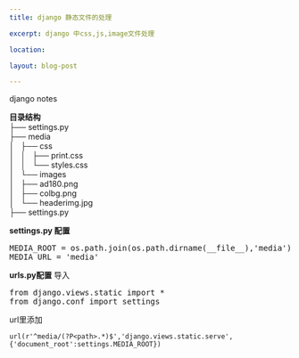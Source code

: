 ```yaml
---
title: django 静态文件的处理

excerpt: django 中css,js,image文件处理

location: 

layout: blog-post

---
```

django notes


**目录结构**  
├── settings.py  
├── media  
│   ├── css  
│   │   ├── print.css  
│   │   └── styles.css  
│   └── images  
│       ├── ad180.png   
│       ├── colbg.png   
│       └── headerimg.jpg   
├── settings.py   

**settings.py 配置**
<pre>
MEDIA_ROOT = os.path.join(os.path.dirname(__file__),'media').replace('\\','/')
MEDIA_URL = 'media' 
</pre>

**urls.py配置**
导入
<pre>
from django.views.static import *   
from django.conf import settings   
</pre>

url里添加

`url(r'^media/(?P<path>.*)$','django.views.static.serve',{'document_root':settings.MEDIA_ROOT})`

